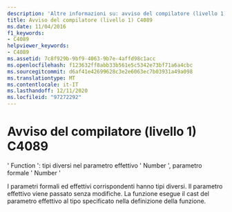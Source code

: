 ```yaml
---
description: 'Altre informazioni su: avviso del compilatore (livello 1) C4089'
title: Avviso del compilatore (livello 1) C4089
ms.date: 11/04/2016
f1_keywords:
- C4089
helpviewer_keywords:
- C4089
ms.assetid: 7c8f929b-9bf9-4063-9b7e-4affd98c1acc
ms.openlocfilehash: f123632ff8abb33b561e5c5342e73bf71a6a4cbc
ms.sourcegitcommit: d6af41e42699628c3e2e6063ec7b03931a49a098
ms.translationtype: MT
ms.contentlocale: it-IT
ms.lasthandoff: 12/11/2020
ms.locfileid: "97272292"
---
```

# <a name="compiler-warning-level-1-c4089"></a>Avviso del compilatore (livello 1) C4089

' Function ': tipi diversi nel parametro effettivo ' Number ', parametro formale ' Number '

I parametri formali ed effettivi corrispondenti hanno tipi diversi. Il parametro effettivo viene passato senza modifiche. La funzione esegue il cast del parametro effettivo al tipo specificato nella definizione della funzione.
